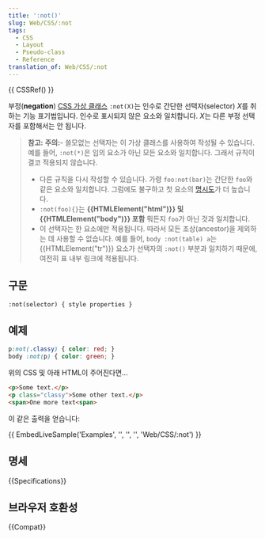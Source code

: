 ```yaml
---
title: ':not()'
slug: Web/CSS/:not
tags:
  - CSS
  - Layout
  - Pseudo-class
  - Reference
translation_of: Web/CSS/:not
---
```

{{ CSSRef() }}

부정(**negation**) [CSS 가상 클래스](/ko/docs/Web/CSS/Pseudo-classes "Pseudo-classes") `:not(X)`는 인수로 간단한 선택자(selector) *X*를 취하는 기능 표기법입니다. 인수로 표시되지 않은 요소와 일치합니다. *X*는 다른 부정 선택자를 포함해서는 안 됩니다.

> **참고:** **주의:**- 쓸모없는 선택자는 이 가상 클래스를 사용하여 작성될 수 있습니다. 예를 들어, `:not(*)`은 임의 요소가 아닌 모든 요소와 일치합니다. 그래서 규칙이 결코 적용되지 않습니다.
>
> - 다른 규칙을 다시 작성할 수 있습니다. 가령 `foo:not(bar)`는 간단한 `foo`와 같은 요소와 일치합니다. 그럼에도 불구하고 첫 요소의 [명시도](/ko/docs/Web/CSS/Specificity "Specificity")가 더 높습니다.
> - `:not(foo){}`는 **{{HTMLElement("html")}} 및 {{HTMLElement("body")}} 포함** 뭐든지 `foo`가 아닌 것과 일치합니다.
> - 이 선택자는 한 요소에만 적용됩니다. 따라서 모든 조상(ancestor)을 제외하는 데 사용할 수 없습니다. 예를 들어, `body :not(table) a`는 {{HTMLElement("tr")}} 요소가 선택자의 `:not()` 부분과 일치하기 때문에, 여전히 표 내부 링크에 적용됩니다.

## 구문

```
:not(selector) { style properties }
```

## 예제

```css
p:not(.classy) { color: red; }
body :not(p) { color: green; }
```

위의 CSS 및 아래 HTML이 주어진다면...

```html
<p>Some text.</p>
<p class="classy">Some other text.</p>
<span>One more text<span>
```

이 같은 출력을 얻습니다:

{{ EmbedLiveSample('Examples', '', '', '', 'Web/CSS/:not') }}

## 명세

{{Specifications}}

## 브라우저 호환성

{{Compat}}
